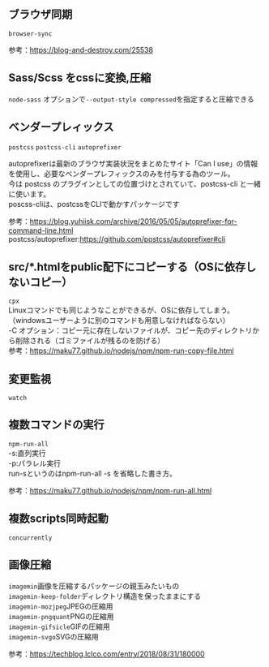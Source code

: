 ## ブラウザ同期
```browser-sync```  

参考：https://blog-and-destroy.com/25538

## Sass/Scss をcssに変換,圧縮
```node-sass```
オプションで```--output-style compressed```を指定すると圧縮できる

## ベンダープレィックス
```postcss``` ```postcss-cli``` ```autoprefixer```

autoprefixerは最新のブラウザ実装状況をまとめたサイト「Can I use」の情報を使用し、必要なベンダープレフィックスのみを付与する為のツール。  
今は postcss のプラグインとしての位置づけとされていて、postcss-cli と一緒に使います。  
poscss-cliは、postcssをCLIで動かすパッケージです  

参考：https://blog.yuhiisk.com/archive/2016/05/05/autoprefixer-for-command-line.html
postcss/autoprefixer:https://github.com/postcss/autoprefixer#cli
  
## src/*.htmlをpublic配下にコピーする（OSに依存しないコピー）
```cpx```  
Linuxコマンドでも同じようなことができるが、OSに依存してしまう。（windowsユーザーように別のコマンドも用意しなければならない）  
-C オプション：コピー元に存在しないファイルが、コピー先のディレクトリから削除される（ゴミファイルが残るのを防げる）  
参考：https://maku77.github.io/nodejs/npm/npm-run-copy-file.html  
  
## 変更監視
```watch```

## 複数コマンドの実行
```npm-run-all```  
-s:直列実行  
-p:パラレル実行  
run-sというのはnpm-run-all -s を省略した書き方。  
  
参考：https://maku77.github.io/nodejs/npm/npm-run-all.html  
  
## 複数scripts同時起動
```concurrently ```

## 画像圧縮
```imagemin```画像を圧縮するパッケージの親玉みたいもの  
```imagemin-keep-folder```ディレクトリ構造を保ったままにする  
```imagemin-mozjpeg```JPEGの圧縮用  
```imagemin-pngquant```PNGの圧縮用  
```imagemin-gifsicle```GIFの圧縮用  
```imagemin-svgo```SVGの圧縮用  
  
参考：https://techblog.lclco.com/entry/2018/08/31/180000
